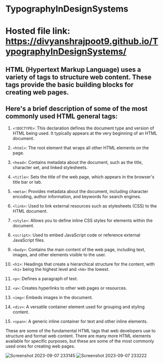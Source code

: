 # TypographyInDesignSystems
# Hosted file link: https://divyanshrajpoot9.github.io/TypographyInDesignSystems/
## HTML (Hypertext Markup Language) uses a variety of tags to structure web content. These tags provide the basic building blocks for creating web pages. 
## Here's a brief description of some of the most commonly used HTML general tags:

1. `<!DOCTYPE>`: This declaration defines the document type and version of HTML being used. It typically appears at the very beginning of an HTML document.

2. `<html>`: The root element that wraps all other HTML elements on the page.

3. `<head>`: Contains metadata about the document, such as the title, character set, and linked stylesheets.

4. `<title>`: Sets the title of the web page, which appears in the browser's title bar or tab.

5. `<meta>`: Provides metadata about the document, including character encoding, author information, and keywords for search engines.

6. `<link>`: Used to link external resources such as stylesheets (CSS) to the HTML document.

7. `<style>`: Allows you to define inline CSS styles for elements within the document.

8. `<script>`: Used to embed JavaScript code or reference external JavaScript files.

9. `<body>`: Contains the main content of the web page, including text, images, and other elements visible to the user.

10. `<h1>`: Headings that create a hierarchical structure for the content, with `<h1>` being the highest level and `<h6>` the lowest.

11. `<p>`: Defines a paragraph of text.

12. `<a>`: Creates hyperlinks to other web pages or resources.

13. `<img>`: Embeds images in the document.

14. `<div>`: A versatile container element used for grouping and styling content.

15. `<span>`: A generic inline container for text and other inline elements.





These are some of the fundamental HTML tags that web developers use to structure and format web content. There are many more HTML elements available for specific purposes, but these are some of the most commonly used ones for creating web pages.

![Screenshot 2023-09-07 233145](https://github.com/divyanshrajpoot9/TypographyInDesignSystems/assets/114856467/d1107283-de01-40b8-8918-451b02a4b7d2)
![Screenshot 2023-09-07 233222](https://github.com/divyanshrajpoot9/TypographyInDesignSystems/assets/114856467/e2084635-613c-41d6-855d-e762c43a02e6)
